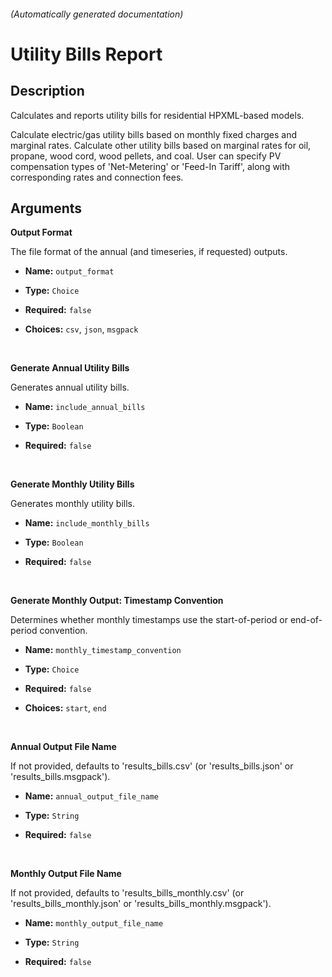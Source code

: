 
###### (Automatically generated documentation)

# Utility Bills Report

## Description
Calculates and reports utility bills for residential HPXML-based models.

Calculate electric/gas utility bills based on monthly fixed charges and marginal rates. Calculate other utility bills based on marginal rates for oil, propane, wood cord, wood pellets, and coal. User can specify PV compensation types of 'Net-Metering' or 'Feed-In Tariff', along with corresponding rates and connection fees.

## Arguments


**Output Format**

The file format of the annual (and timeseries, if requested) outputs.

- **Name:** ``output_format``
- **Type:** ``Choice``

- **Required:** ``false``

- **Choices:** `csv`, `json`, `msgpack`

<br/>

**Generate Annual Utility Bills**

Generates annual utility bills.

- **Name:** ``include_annual_bills``
- **Type:** ``Boolean``

- **Required:** ``false``

<br/>

**Generate Monthly Utility Bills**

Generates monthly utility bills.

- **Name:** ``include_monthly_bills``
- **Type:** ``Boolean``

- **Required:** ``false``

<br/>

**Generate Monthly Output: Timestamp Convention**

Determines whether monthly timestamps use the start-of-period or end-of-period convention.

- **Name:** ``monthly_timestamp_convention``
- **Type:** ``Choice``

- **Required:** ``false``

- **Choices:** `start`, `end`

<br/>

**Annual Output File Name**

If not provided, defaults to 'results_bills.csv' (or 'results_bills.json' or 'results_bills.msgpack').

- **Name:** ``annual_output_file_name``
- **Type:** ``String``

- **Required:** ``false``

<br/>

**Monthly Output File Name**

If not provided, defaults to 'results_bills_monthly.csv' (or 'results_bills_monthly.json' or 'results_bills_monthly.msgpack').

- **Name:** ``monthly_output_file_name``
- **Type:** ``String``

- **Required:** ``false``

<br/>





